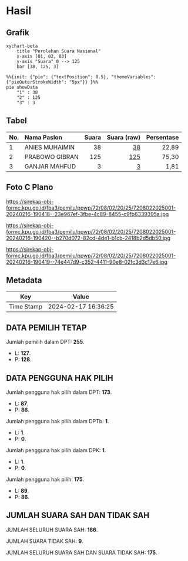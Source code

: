 # Hasil

## Grafik

```mermaid
xychart-beta
    title "Perolehan Suara Nasional"
    x-axis [01, 02, 03]
    y-axis "Suara" 0 --> 125
    bar [38, 125, 3]
```

```mermaid
%%{init: {"pie": {"textPosition": 0.5}, "themeVariables": {"pieOuterStrokeWidth": "5px"}} }%%
pie showData
    "1" : 38
    "2" : 125
    "3" : 3
```

## Tabel

| No. | Nama Paslon    | Suara | Suara (raw) | Persentase |
|:--- |:-------------- | -----:| -----------:| ----------:|
| 1   | ANIES MUHAIMIN | 38    | [38][p-1]   | 22,89      |
| 2   | PRABOWO GIBRAN | 125   | [125][p-2]  | 75,30      |
| 3   | GANJAR MAHFUD  | 3     | [3][p-3]    | 1,81       |


[p-1]: https://github.com/gigit-pemilu/pemilu-2024/blob/main/pilpres/hitung-suara/sub/72-sulawesi-tengah/sub/08-parigi-moutong/sub/02-ampibabo/sub/2025-ogolugus/sub/001-tps/sub/paslon-1.txt
[p-2]: https://github.com/gigit-pemilu/pemilu-2024/blob/main/pilpres/hitung-suara/sub/72-sulawesi-tengah/sub/08-parigi-moutong/sub/02-ampibabo/sub/2025-ogolugus/sub/001-tps/sub/paslon-2.txt
[p-3]: https://github.com/gigit-pemilu/pemilu-2024/blob/main/pilpres/hitung-suara/sub/72-sulawesi-tengah/sub/08-parigi-moutong/sub/02-ampibabo/sub/2025-ogolugus/sub/001-tps/sub/paslon-3.txt

## Foto C Plano

https://sirekap-obj-formc.kpu.go.id/fba3/pemilu/ppwp/72/08/02/20/25/7208022025001-20240216-190418--23e967ef-3fbe-4c89-8455-c9fb6339395a.jpg

https://sirekap-obj-formc.kpu.go.id/fba3/pemilu/ppwp/72/08/02/20/25/7208022025001-20240216-190420--b270d072-82cd-4de1-b1cb-2418b2d5db50.jpg

https://sirekap-obj-formc.kpu.go.id/fba3/pemilu/ppwp/72/08/02/20/25/7208022025001-20240216-190419--74e447d9-c352-4411-90e8-02fc3d3c17e6.jpg


## Metadata

| Key        | Value               |
| ---------- | ------------------- |
| Time Stamp | 2024-02-17 16:36:25 |


## DATA PEMILIH TETAP

Jumlah pemilih dalam DPT: **255**.
 * L: **127**.
 * P: **128**.

## DATA PENGGUNA HAK PILIH

Jumlah pengguna hak pilih dalam DPT: **173**.
 * L: **87**.
 * P: **86**.

Jumlah pengguna hak pilih dalam DPTb: **1**.
 * L: **1**.
 * P: **0**.

Jumlah pengguna hak pilih dalam DPK: **1**.
 * L: **1**.
 * P: **0**.

Jumlah pengguna hak pilih: **175**.
 * L: **89**.
 * P: **86**.

## JUMLAH SUARA SAH DAN TIDAK SAH

JUMLAH SELURUH SUARA SAH: **166**.

JUMLAH SUARA TIDAK SAH: **9**.

JUMLAH SELURUH SUARA SAH DAN SUARA TIDAK SAH: **175**.


